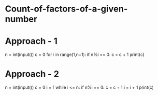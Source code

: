 # Count-of-factors-of-a-given-number
# Approach - 1
n = int(input())
c = 0
for i in range(1,n+1):
  if n%i == 0:
    c = c + 1
print(c)
# Approach - 2
n = int(input())
c = 0
i = 1
while i <= n:
  if n%i == 0:
    c = c + 1
  i = i + 1
print(c)
